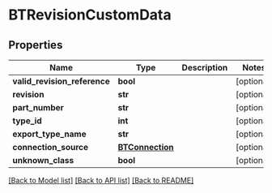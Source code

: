 # BTRevisionCustomData

## Properties
Name | Type | Description | Notes
------------ | ------------- | ------------- | -------------
**valid_revision_reference** | **bool** |  | [optional] 
**revision** | **str** |  | [optional] 
**part_number** | **str** |  | [optional] 
**type_id** | **int** |  | [optional] 
**export_type_name** | **str** |  | [optional] 
**connection_source** | [**BTConnection**](BTConnection.md) |  | [optional] 
**unknown_class** | **bool** |  | [optional] 

[[Back to Model list]](../README.md#documentation-for-models) [[Back to API list]](../README.md#documentation-for-api-endpoints) [[Back to README]](../README.md)



